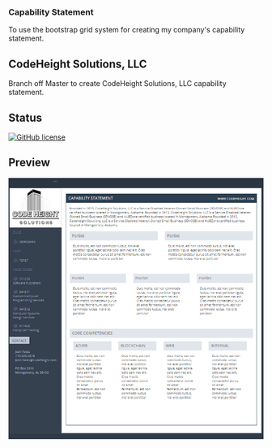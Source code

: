 ### Capability Statement

To use the bootstrap grid system for creating my company's capability statement.

## CodeHeight Solutions, LLC

Branch off Master to create CodeHeight Solutions, LLC capability statement.

## Status

[![GitHub license](https://img.shields.io/badge/license-MIT-blue.svg)](https://raw.githubusercontent.com/codeheight/capabilitystatement/master/LICENSE)

## Preview

[![Preview](https://github.com/CodeHeight/CapabilityStatement/blob/master/assets/images/screenshot.png)](https://github.com/CodeHeight/CapabilityStatement/blob/master/assets/images/screenshot.png/)
